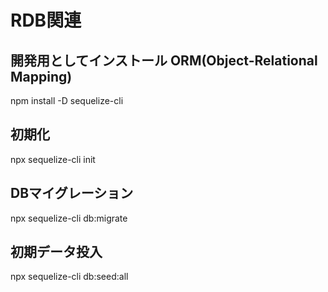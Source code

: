 # RDB関連
## 開発用としてインストール ORM(Object-Relational Mapping)
npm install -D sequelize-cli
## 初期化
npx sequelize-cli init
## DBマイグレーション
npx sequelize-cli db:migrate
## 初期データ投入
npx sequelize-cli db:seed:all